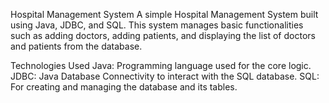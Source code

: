 Hospital Management System A simple Hospital Management System built using Java, JDBC, and SQL. This system manages basic functionalities such as adding doctors, adding patients, and displaying the list of doctors and patients from the database.

Technologies Used Java: Programming language used for the core logic. JDBC: Java Database Connectivity to interact with the SQL database. SQL: For creating and managing the database and its tables.
